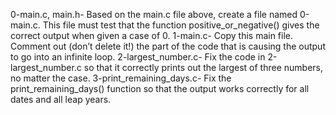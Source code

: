 0-main.c, main.h- Based on the main.c file above, create a file named 0-main.c. This file must test that the function positive_or_negative() gives the correct output when given a case of 0.
1-main.c- Copy this main file. Comment out (don’t delete it!) the part of the code that is causing the output to go into an infinite loop.
2-largest_number.c- Fix the code in 2-largest_number.c so that it correctly prints out the largest of three numbers, no matter the case.
3-print_remaining_days.c- Fix the print_remaining_days() function so that the output works correctly for all dates and all leap years.
